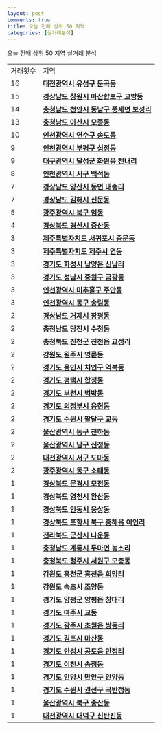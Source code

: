 ```yaml
---
layout: post
comments: true
title: 오늘 전매 상위 50 지역
categories: [실거래분석]
---
```


오늘 전매 상위 50 지역 실거래 분석

<table>
  <tr>
    <td>거래횟수</td>
    <td>지역</td>
  </tr>

  <tr>
    <td>16</td>
    <td colspan="4" style="font-weight: bold;"><a href="/실거래가/2021/05/23/30200.html">대전광역시 유성구 둔곡동</a></td>
  </tr>

  <tr>
    <td>15</td>
    <td colspan="4" style="font-weight: bold;"><a href="/실거래가/2021/05/23/48125.html">경상남도 창원시 마산합포구 교방동</a></td>
  </tr>

  <tr>
    <td>14</td>
    <td colspan="4" style="font-weight: bold;"><a href="/실거래가/2021/05/23/44131.html">충청남도 천안시 동남구 풍세면 보성리</a></td>
  </tr>

  <tr>
    <td>13</td>
    <td colspan="4" style="font-weight: bold;"><a href="/실거래가/2021/05/23/44200.html">충청남도 아산시 모종동</a></td>
  </tr>

  <tr>
    <td>10</td>
    <td colspan="4" style="font-weight: bold;"><a href="/실거래가/2021/05/23/28185.html">인천광역시 연수구 송도동</a></td>
  </tr>

  <tr>
    <td>9</td>
    <td colspan="4" style="font-weight: bold;"><a href="/실거래가/2021/05/23/28237.html">인천광역시 부평구 십정동</a></td>
  </tr>

  <tr>
    <td>9</td>
    <td colspan="4" style="font-weight: bold;"><a href="/실거래가/2021/05/23/27710.html">대구광역시 달성군 화원읍 천내리</a></td>
  </tr>

  <tr>
    <td>8</td>
    <td colspan="4" style="font-weight: bold;"><a href="/실거래가/2021/05/23/28260.html">인천광역시 서구 백석동</a></td>
  </tr>

  <tr>
    <td>7</td>
    <td colspan="4" style="font-weight: bold;"><a href="/실거래가/2021/05/23/48330.html">경상남도 양산시 동면 내송리</a></td>
  </tr>

  <tr>
    <td>7</td>
    <td colspan="4" style="font-weight: bold;"><a href="/실거래가/2021/05/23/48250.html">경상남도 김해시 신문동</a></td>
  </tr>

  <tr>
    <td>5</td>
    <td colspan="4" style="font-weight: bold;"><a href="/실거래가/2021/05/23/29170.html">광주광역시 북구 임동</a></td>
  </tr>

  <tr>
    <td>4</td>
    <td colspan="4" style="font-weight: bold;"><a href="/실거래가/2021/05/23/47290.html">경상북도 경산시 중산동</a></td>
  </tr>

  <tr>
    <td>3</td>
    <td colspan="4" style="font-weight: bold;"><a href="/실거래가/2021/05/23/50130.html">제주특별자치도 서귀포시 중문동</a></td>
  </tr>

  <tr>
    <td>3</td>
    <td colspan="4" style="font-weight: bold;"><a href="/실거래가/2021/05/23/50110.html">제주특별자치도 제주시 연동</a></td>
  </tr>

  <tr>
    <td>3</td>
    <td colspan="4" style="font-weight: bold;"><a href="/실거래가/2021/05/23/41590.html">경기도 화성시 남양읍 신남리</a></td>
  </tr>

  <tr>
    <td>3</td>
    <td colspan="4" style="font-weight: bold;"><a href="/실거래가/2021/05/23/41133.html">경기도 성남시 중원구 금광동</a></td>
  </tr>

  <tr>
    <td>3</td>
    <td colspan="4" style="font-weight: bold;"><a href="/실거래가/2021/05/23/28177.html">인천광역시 미추홀구 주안동</a></td>
  </tr>

  <tr>
    <td>3</td>
    <td colspan="4" style="font-weight: bold;"><a href="/실거래가/2021/05/23/28140.html">인천광역시 동구 송림동</a></td>
  </tr>

  <tr>
    <td>2</td>
    <td colspan="4" style="font-weight: bold;"><a href="/실거래가/2021/05/23/48310.html">경상남도 거제시 장평동</a></td>
  </tr>

  <tr>
    <td>2</td>
    <td colspan="4" style="font-weight: bold;"><a href="/실거래가/2021/05/23/44270.html">충청남도 당진시 수청동</a></td>
  </tr>

  <tr>
    <td>2</td>
    <td colspan="4" style="font-weight: bold;"><a href="/실거래가/2021/05/23/43750.html">충청북도 진천군 진천읍 교성리</a></td>
  </tr>

  <tr>
    <td>2</td>
    <td colspan="4" style="font-weight: bold;"><a href="/실거래가/2021/05/23/42130.html">강원도 원주시 명륜동</a></td>
  </tr>

  <tr>
    <td>2</td>
    <td colspan="4" style="font-weight: bold;"><a href="/실거래가/2021/05/23/41461.html">경기도 용인시 처인구 역북동</a></td>
  </tr>

  <tr>
    <td>2</td>
    <td colspan="4" style="font-weight: bold;"><a href="/실거래가/2021/05/23/41220.html">경기도 평택시 합정동</a></td>
  </tr>

  <tr>
    <td>2</td>
    <td colspan="4" style="font-weight: bold;"><a href="/실거래가/2021/05/23/41190.html">경기도 부천시 범박동</a></td>
  </tr>

  <tr>
    <td>2</td>
    <td colspan="4" style="font-weight: bold;"><a href="/실거래가/2021/05/23/41150.html">경기도 의정부시 용현동</a></td>
  </tr>

  <tr>
    <td>2</td>
    <td colspan="4" style="font-weight: bold;"><a href="/실거래가/2021/05/23/41115.html">경기도 수원시 팔달구 교동</a></td>
  </tr>

  <tr>
    <td>2</td>
    <td colspan="4" style="font-weight: bold;"><a href="/실거래가/2021/05/23/31170.html">울산광역시 동구 전하동</a></td>
  </tr>

  <tr>
    <td>2</td>
    <td colspan="4" style="font-weight: bold;"><a href="/실거래가/2021/05/23/31140.html">울산광역시 남구 신정동</a></td>
  </tr>

  <tr>
    <td>2</td>
    <td colspan="4" style="font-weight: bold;"><a href="/실거래가/2021/05/23/30170.html">대전광역시 서구 도마동</a></td>
  </tr>

  <tr>
    <td>2</td>
    <td colspan="4" style="font-weight: bold;"><a href="/실거래가/2021/05/23/29110.html">광주광역시 동구 소태동</a></td>
  </tr>

  <tr>
    <td>1</td>
    <td colspan="4" style="font-weight: bold;"><a href="/실거래가/2021/05/23/47280.html">경상북도 문경시 모전동</a></td>
  </tr>

  <tr>
    <td>1</td>
    <td colspan="4" style="font-weight: bold;"><a href="/실거래가/2021/05/23/47230.html">경상북도 영천시 완산동</a></td>
  </tr>

  <tr>
    <td>1</td>
    <td colspan="4" style="font-weight: bold;"><a href="/실거래가/2021/05/23/47170.html">경상북도 안동시 용상동</a></td>
  </tr>

  <tr>
    <td>1</td>
    <td colspan="4" style="font-weight: bold;"><a href="/실거래가/2021/05/23/47113.html">경상북도 포항시 북구 흥해읍 이인리</a></td>
  </tr>

  <tr>
    <td>1</td>
    <td colspan="4" style="font-weight: bold;"><a href="/실거래가/2021/05/23/45130.html">전라북도 군산시 나운동</a></td>
  </tr>

  <tr>
    <td>1</td>
    <td colspan="4" style="font-weight: bold;"><a href="/실거래가/2021/05/23/44250.html">충청남도 계룡시 두마면 농소리</a></td>
  </tr>

  <tr>
    <td>1</td>
    <td colspan="4" style="font-weight: bold;"><a href="/실거래가/2021/05/23/43112.html">충청북도 청주시 서원구 모충동</a></td>
  </tr>

  <tr>
    <td>1</td>
    <td colspan="4" style="font-weight: bold;"><a href="/실거래가/2021/05/23/42720.html">강원도 홍천군 홍천읍 희망리</a></td>
  </tr>

  <tr>
    <td>1</td>
    <td colspan="4" style="font-weight: bold;"><a href="/실거래가/2021/05/23/42210.html">강원도 속초시 조양동</a></td>
  </tr>

  <tr>
    <td>1</td>
    <td colspan="4" style="font-weight: bold;"><a href="/실거래가/2021/05/23/41830.html">경기도 양평군 양평읍 창대리</a></td>
  </tr>

  <tr>
    <td>1</td>
    <td colspan="4" style="font-weight: bold;"><a href="/실거래가/2021/05/23/41670.html">경기도 여주시 교동</a></td>
  </tr>

  <tr>
    <td>1</td>
    <td colspan="4" style="font-weight: bold;"><a href="/실거래가/2021/05/23/41610.html">경기도 광주시 초월읍 쌍동리</a></td>
  </tr>

  <tr>
    <td>1</td>
    <td colspan="4" style="font-weight: bold;"><a href="/실거래가/2021/05/23/41570.html">경기도 김포시 마산동</a></td>
  </tr>

  <tr>
    <td>1</td>
    <td colspan="4" style="font-weight: bold;"><a href="/실거래가/2021/05/23/41550.html">경기도 안성시 공도읍 만정리</a></td>
  </tr>

  <tr>
    <td>1</td>
    <td colspan="4" style="font-weight: bold;"><a href="/실거래가/2021/05/23/41500.html">경기도 이천시 송정동</a></td>
  </tr>

  <tr>
    <td>1</td>
    <td colspan="4" style="font-weight: bold;"><a href="/실거래가/2021/05/23/41171.html">경기도 안양시 만안구 안양동</a></td>
  </tr>

  <tr>
    <td>1</td>
    <td colspan="4" style="font-weight: bold;"><a href="/실거래가/2021/05/23/41113.html">경기도 수원시 권선구 곡반정동</a></td>
  </tr>

  <tr>
    <td>1</td>
    <td colspan="4" style="font-weight: bold;"><a href="/실거래가/2021/05/23/31200.html">울산광역시 북구 중산동</a></td>
  </tr>

  <tr>
    <td>1</td>
    <td colspan="4" style="font-weight: bold;"><a href="/실거래가/2021/05/23/30230.html">대전광역시 대덕구 신탄진동</a></td>
  </tr>

</table>
